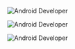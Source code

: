 ![Android Developer](https://capsule-render.vercel.app/api?type=waving&color=0:000080,100:0000ff&height=200&text=Android%20Developer&fontSize=35&fontColor=FFD700&desc=Do%20Hyuk%20Kim&descAlign=80&descAlignY=90&descSize=18&descColor=FFD700)

![Android Developer](https://capsule-render.vercel.app/api?type=waving&color=0:0058A3,100:007CC7&height=220&text=Android%20Developer&fontSize=35&fontColor=FFD700&desc=Do%20Hyuk%20Kim&descAlign=60&descAlignY=70&descSize=18&descColor=FFE600)

![Android Developer](https://capsule-render.vercel.app/api?type=waving&color=0:0058A3,100:007CC7&height=220&text=Android%20Developer&fontSize=35&fontColor=FFD700&desc=Do%20Hyuk%20Kim&descAlign=60&descAlignY=70&descSize=18&descColor=FFE600)

